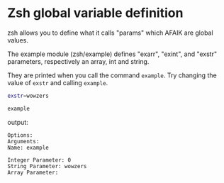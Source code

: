 # Zsh global variable definition
zsh allows you to define what it calls "params" which AFAIK are global values.

The example module (zsh/example) defines "exarr", "exint", and "exstr" parameters, respectively an array, int and string.

They are printed when you call the command `example`. Try changing the value of `exstr` and calling `example`.
```zsh
exstr=wowzers

example
```

output:
```
Options: 
Arguments:
Name: example

Integer Parameter: 0
String Parameter: wowzers
Array Parameter:
```
